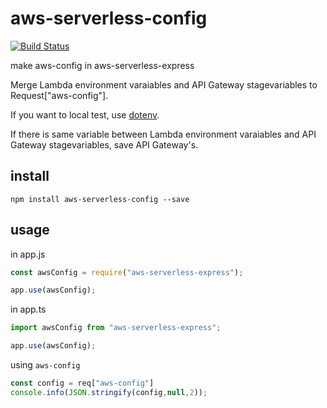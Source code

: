 
# aws-serverless-config

[![Build Status](https://travis-ci.org/DevStarSJ/aws-serverless-config.svg?branch=master)](https://travis-ci.org/DevStarSJ/aws-serverless-config)

make aws-config in aws-serverless-express

Merge Lambda environment varaiables and API Gateway stagevariables to Request["aws-config"].

If you want to local test, use [dotenv](https://www.npmjs.com/package/dotenv).

If there is same variable between Lambda environment varaiables and API Gateway stagevariables, save API Gateway's.


## install

```
npm install aws-serverless-config --save
```

## usage

in app.js

```JavaScript
const awsConfig = require("aws-serverless-express");

app.use(awsConfig);
```

in app.ts
```TypeScript
import awsConfig from "aws-serverless-express";

app.use(awsConfig);
```

using `aws-config`
```JavaScript
const config = req["aws-config"]
console.info(JSON.stringify(config,null,2));
```
